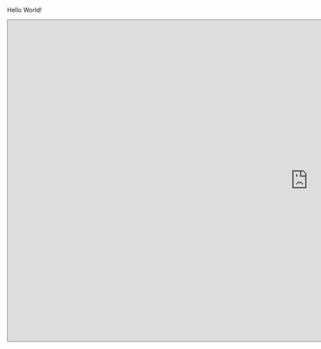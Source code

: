 <!DOCTYPE html>
<html lang="en">
<head>
    <title>A simple HTML document</title>
</head>
<body>
    <p>Hello World!<p>
    <iframe src="https://calendar.google.com/calendar/embed?height=750&amp;wkst=1&amp;bgcolor=%23ffffff&amp;ctz=America%2FLos_Angeles&amp;src=bTY2cTY4ZHM2YWw4cWhqbmV1MnFqdGdrbDhAZ3JvdXAuY2FsZW5kYXIuZ29vZ2xlLmNvbQ&amp;color=%23C0CA33&amp;showTabs=0&amp;showCalendars=1&amp;showNav=1" style="border:solid 1px #777" width="1400" height="750" frameborder="0" scrolling="no"></iframe>
</body>
</html>
